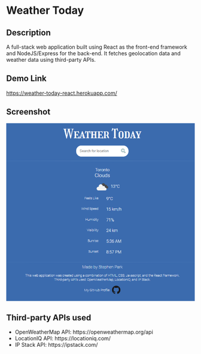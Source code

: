# Weather Today

## Description
A full-stack web application built using React as the front-end framework and NodeJS/Express for the back-end. It fetches geolocation data and weather data using third-party APIs.

## Demo Link
https://weather-today-react.herokuapp.com/

## Screenshot
<img src="./client/src/App/images/screenshot.png" alt="screenshot">

## Third-party APIs used
<ul>
    <li>OpenWeatherMap API: https://openweathermap.org/api</li>
    <li>LocationIQ API: https://locationiq.com/</li>
    <li>IP Stack API: https://ipstack.com/</li>
</ul>
